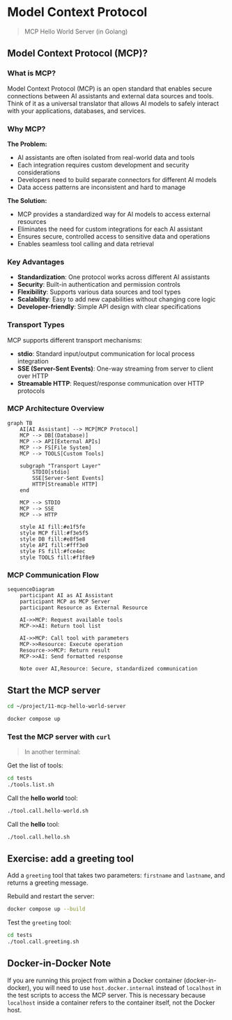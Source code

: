 # Model Context Protocol

> MCP Hello World Server (in Golang)

## Model Context Protocol (MCP)?

### What is MCP?

Model Context Protocol (MCP) is an open standard that enables secure connections between AI assistants and external data sources and tools. Think of it as a universal translator that allows AI models to safely interact with your applications, databases, and services.

### Why MCP?

**The Problem:**
- AI assistants are often isolated from real-world data and tools
- Each integration requires custom development and security considerations
- Developers need to build separate connectors for different AI models
- Data access patterns are inconsistent and hard to manage

**The Solution:**
- MCP provides a standardized way for AI models to access external resources
- Eliminates the need for custom integrations for each AI assistant
- Ensures secure, controlled access to sensitive data and operations
- Enables seamless tool calling and data retrieval

### Key Advantages

- **Standardization**: One protocol works across different AI assistants
- **Security**: Built-in authentication and permission controls
- **Flexibility**: Supports various data sources and tool types
- **Scalability**: Easy to add new capabilities without changing core logic
- **Developer-friendly**: Simple API design with clear specifications

### Transport Types

MCP supports different transport mechanisms:

- **stdio**: Standard input/output communication for local process integration
- **SSE (Server-Sent Events)**: One-way streaming from server to client over HTTP
- **Streamable HTTP**: Request/response communication over HTTP protocols

### MCP Architecture Overview

```mermaid
graph TB
    AI[AI Assistant] --> MCP[MCP Protocol]
    MCP --> DB[(Database)]
    MCP --> API[External APIs]
    MCP --> FS[File System]
    MCP --> TOOLS[Custom Tools]
    
    subgraph "Transport Layer"
        STDIO[stdio]
        SSE[Server-Sent Events]
        HTTP[Streamable HTTP]
    end
    
    MCP --> STDIO
    MCP --> SSE
    MCP --> HTTP
    
    style AI fill:#e1f5fe
    style MCP fill:#f3e5f5
    style DB fill:#e8f5e8
    style API fill:#fff3e0
    style FS fill:#fce4ec
    style TOOLS fill:#f1f8e9
```

### MCP Communication Flow

```mermaid
sequenceDiagram
    participant AI as AI Assistant
    participant MCP as MCP Server
    participant Resource as External Resource
    
    AI->>MCP: Request available tools
    MCP->>AI: Return tool list
    
    AI->>MCP: Call tool with parameters
    MCP->>Resource: Execute operation
    Resource->>MCP: Return result
    MCP->>AI: Send formatted response
    
    Note over AI,Resource: Secure, standardized communication
```


## Start the MCP server

```bash 
cd ~/project/11-mcp-hello-world-server
```

```bash 
docker compose up
```

### Test the MCP server with `curl`

> In another terminal:

Get the list of tools:
```bash 
cd tests
./tools.list.sh
```

Call the **hello world** tool:
```bash 
./tool.call.hello-world.sh
```

Call the **hello** tool:
```bash 
./tool.call.hello.sh
```

## Exercise: add a greeting tool

Add a `greeting` tool that takes two parameters: `firstname` and `lastname`, and returns a greeting message.

Rebuild and restart the server:
```bash 
docker compose up --build
```

Test the `greeting` tool:
```bash 
cd tests
./tool.call.greeting.sh
```


## Docker-in-Docker Note

If you are running this project from within a Docker container (docker-in-docker), you will need to use `host.docker.internal` instead of `localhost` in the test scripts to access the MCP server. This is necessary because `localhost` inside a container refers to the container itself, not the Docker host.

<!--
Si vous exécutez ce projet depuis un conteneur Docker (docker-in-docker), vous devrez utiliser `host.docker.internal` au lieu de `localhost` dans les scripts de test pour accéder au serveur MCP. Cela est nécessaire car `localhost` dans un conteneur fait référence au conteneur lui-même, pas à l'hôte Docker.
-->
